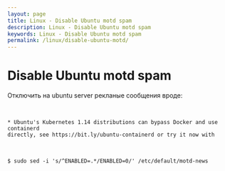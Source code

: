 ```yaml
---
layout: page
title: Linux - Disable Ubuntu motd spam
description: Linux - Disable Ubuntu motd spam
keywords: Linux - Disable Ubuntu motd spam
permalink: /linux/disable-ubuntu-motd/
---
```


# Disable Ubuntu motd spam

Отключить на ubuntu server рекланые сообщения вроде:

<br/>

    * Ubuntu's Kubernetes 1.14 distributions can bypass Docker and use containerd
    directly, see https://bit.ly/ubuntu-containerd or try it now with

<br/>

    $ sudo sed -i 's/^ENABLED=.*/ENABLED=0/' /etc/default/motd-news
